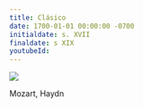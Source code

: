 ```yaml
---
title: Clásico
date: 1700-01-01 00:00:00 -0700
initialdate: s. XVII
finaldate: s XIX
youtubeId: 
---
```


![](https://upload.wikimedia.org/wikipedia/commons/thumb/4/47/Croce-Mozart-Detail.jpg/185px-Croce-Mozart-Detail.jpg)

Mozart, Haydn

